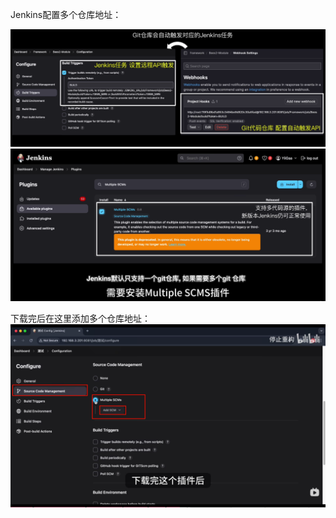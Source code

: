 Jenkins配置多个仓库地址：

<img src="./assets/f33404900f94d281a1d161158188ee8b.png" alt="f33404900f94d281a1d161158188ee8b" style="zoom:67%;" />

<img src="./assets/image-20251010115541360.png" alt="image-20251010115541360" style="zoom:67%;" />

下载完后在这里添加多个仓库地址：
<img src="./assets/image-20251010115815126.png" alt="image-20251010115815126" style="zoom:67%;" />
